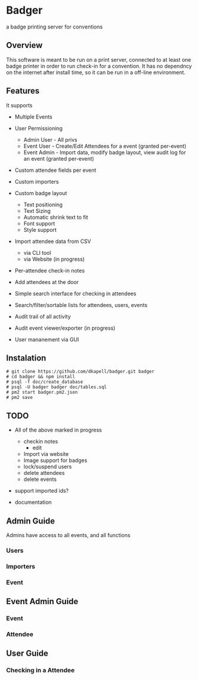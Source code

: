 # Badger
a badge printing server for conventions

## Overview
This software is meant to be run on a print server, connected to at least one badge printer in order to run check-in for a convention.  It has no dependncy on the internet after install time, so it can be run in a off-line environment.

## Features
It supports
* Multiple Events
* User Permissioning
    * Admin User - All privs
    * Event User - Create/Edit Attendees for a event (granted per-event)
    * Event Admin - Import data, modify badge layout, view audit log for an event (granted per-event)
* Custom attendee fields per event
* Custom importers
* Custom badge layout
    * Text positioning
    * Text Sizing
    * Automatic shrink text to fit
    * Font support
    * Style support

* Import attendee data from CSV
    * via CLI tool
    * via Website (in progress)
* Per-attendee check-in notes
* Add attendees at the door
* Simple search interface for checking in attendees
* Search/filter/sortable lists for attendees, users, events
* Audit trail of all activity
* Audit event viewer/exporter (in progress)
* User mananement via GUI

## Instalation

```
# git clone https://github.com/dkapell/badger.git badger
# cd badger && npm install
# psql -f doc/create_database
# psql -U badger badger doc/tables.sql
# pm2 start badger.pm2.json
# pm2 save
```

## TODO
* All of the above marked in progress
    * checkin notes
        * edit
    * Import via website
    * Image support for badges
    * lock/suspend users
    * delete attendees
    * delete events

* support imported ids?
* documentation

## Admin Guide
Admins have access to all events, and all functions

### Users
### Importers
### Event

## Event Admin Guide
### Event
### Attendee

## User Guide
### Checking in a Attendee
